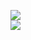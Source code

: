 [![](https://img.shields.io/badge/Made%20With-Github%20Spray-lightgrey.svg?style=for-the-badge&logo=github)](https://github.com/Annihil/github-spray#19104)  
[![](https://i.imgur.com/2DrTn0Z.gif)](https://github.com/Annihil/github-spray)